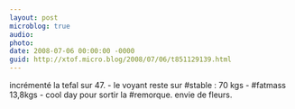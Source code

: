 ```yaml
---
layout: post
microblog: true
audio: 
photo: 
date: 2008-07-06 00:00:00 -0000
guid: http://xtof.micro.blog/2008/07/06/t851129139.html
---
```

incrémenté la tefal sur 47. - le voyant reste sur #stable : 70 kgs - #fatmass 13,8kgs - cool day pour sortir la #remorque. envie de fleurs.

